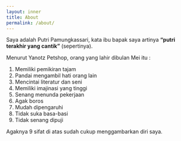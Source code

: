 ```yaml
---
layout: inner
title: About
permalink: /about/
---
```


<div id="regard" class="text-right"></div>

Saya adalah Putri Pamungkassari, kata ibu bapak saya artinya
**“putri terakhir yang cantik”** (sepertinya).

<div class="row">
    <div class="col-sm-10 col-sm-offset-1">
        Menurut Yanotz Petshop, orang yang lahir dibulan Mei itu :
        <ol>
            <li>
                Memiliki pemikiran tajam
            </li>
            <li>
                Pandai mengambil hati orang lain
            </li>
            <li>
                Mencintai literatur dan seni
            </li>
            <li>
                Memiliki imajinasi yang tinggi
            </li>
            <li>
                Senang menunda pekerjaan
            </li>
            <li>
                Agak boros
            </li>
            <li>
                Mudah dipengaruhi
            </li>
            <li>
                Tidak suka basa-basi
            </li>
            <li>
                Tidak senang dipuji
            </li>
        </ol>
    </div>
</div>

Agaknya 9 sifat di atas sudah cukup menggambarkan diri saya.


<div style="position: relative;height: 144px;">
    <div class="social-buttons">
        <a
            href="https://www.facebook.com/putripepee"
            class="social-button facebook"
            target="_blank"
        >
            <i class="fa fa-facebook"></i>
        </a>
        <a
            href="https://twitter.com/putri_pepee"
            class="social-button twitter"
            target="_blank"
        >
            <i class="fa fa-twitter"></i>
        </a>
        <a
            href="https://twitter.com/putri_pepee"
            class="social-button instagram"
            target="_blank"
        >
            <i class="fa fa-instagram"></i>
        </a>
        <a
            href="https://plus.google.com/115108173932542101935"
            class="social-button google"
            target="_blank"
        >
            <i class="fa fa-google"></i>
        </a>
    </div>
</div>

<script>
    $(function() {
        var index = 0;
        var regards = [
            'Assalamualaikum',
            'السلام عليكم',
            '<i>as-salāmu \'alaykum</i>',
        ];
        function showRegard() {
            $("#regard").html(regards[index]);
            index++;
            if (index >= regards.length) {
                index = 0;
            }
        };
        showRegard();
        setInterval(showRegard, 5000);
    });
</script>
